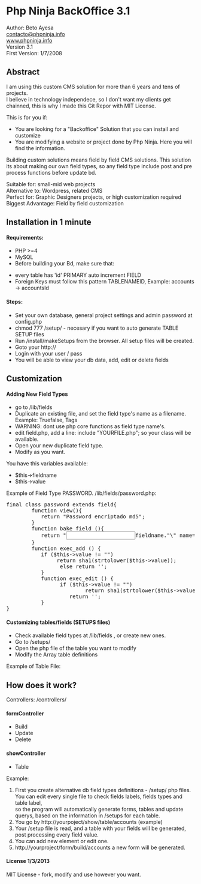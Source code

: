 # Php Ninja BackOffice 3.1


Author: Beto Ayesa  
contacto@phpninja.info  
www.phpninja.info  
Version 3.1  
First Version: 1/7/2008  


Abstract
--------
I am using this custom CMS solution for more than 6 years and tens of projects.  
I believe in technology independece, so I don't want my clients get chainned, this is why I made this Git Repor with MIT License.

This is for you if:
* You are looking for a "Backoffice" Solution that you can install and customize
* You are modifying a website or project done by Php Ninja. Here you will find the information.

Building custom solutions means field by field CMS solutions.
This solution its about making our own field types, so any field type include post and pre process functions before update bd.
  
  Suitable for: small-mid web projects  
  Alternative to: Wordpress, related CMS  
  Perfect for: Graphic Designers projects, or high customization required  
  Biggest Advantage: Field by field customization
  

Installation in 1 minute
------------------------
#### Requirements:
- PHP >=4
- MySQL
- Before building your Bd, make sure that:
* every table has 'id' PRIMARY auto increment FIELD
* Foreign Keys must follow this pattern TABLENAMEID, Example: accounts -> accountsId

#### Steps:  
* Set your own database, general project settings and admin password at config.php
* chmod 777 /setup/ - necesary if you want to auto generate TABLE SETUP files
* Run /install/makeSetups from the browser. All setup files will be created. 
* Goto your http:// 
* Login with your user / pass
* You will be able to view your db data, add, edit or delete fields
 
Customization
-------------

#### Adding New Field Types
* go to /lib/fields
* Duplicate an existing file, and set the field type's name as a filename. Example: Truefalse, Tags
* WARNING: dont use php core functions as field type name's.
* edit field.php, add a line: include "YOURFILE.php"; so your class will be available.
* Open your new duplicate field type.
* Modify as you want.

You have this variables available:
* $this->fieldname
* $this->value  


Example of Field Type PASSWORD. /lib/fields/password.php:
<pre>
final class password extends field{
        function view(){
           return "Password encriptado md5";
        }
        function bake_field (){
           return "<input type=\"text\" cols=\"120\" id=\"".$this->fieldname."\" name=\"".$this->value."\" value=\"\">
        }
        function exec_add () {
           if ($this->value != "")
	         	return sha1(strtolower($this->value));
		         else return '';
	       }
	       function exec_edit () {
		         if ($this->value != "")
			             return sha1(strtolower($this->value)); 
	              	return '';
	       }
}
</pre>

#### Customizing tables/fields (SETUPS files)

* Check available field types at /lib/fields , or create new ones.
* Go to /setups/
* Open the php file of the table you want to modify
* Modify the Array table definitions  
  
Example of Table File:

How does it work?
-----------------
Controllers: /controllers/  

#### formController
*  Build
*  Update
*  Delete  

#### showController
*  Table

Example:

1.  First you create alternative db field types definitions - /setup/ php files. You can edit every single file to check fields labels, fields types and table label,  
so the program will automatically generate forms, tables and update querys, based on the information in /setups for each table.
2.  You go by http://yourpoject/show/table/accounts (example)
3.  Your /setup file is read, and a table with your fields will be generated, post processing every field value.
4.  You can add new element or edit one.
5.  http://yourproject/form/build/accounts  a new form will be generated.



#### License 1/3/2013
MIT License - fork, modify and use however you want.





